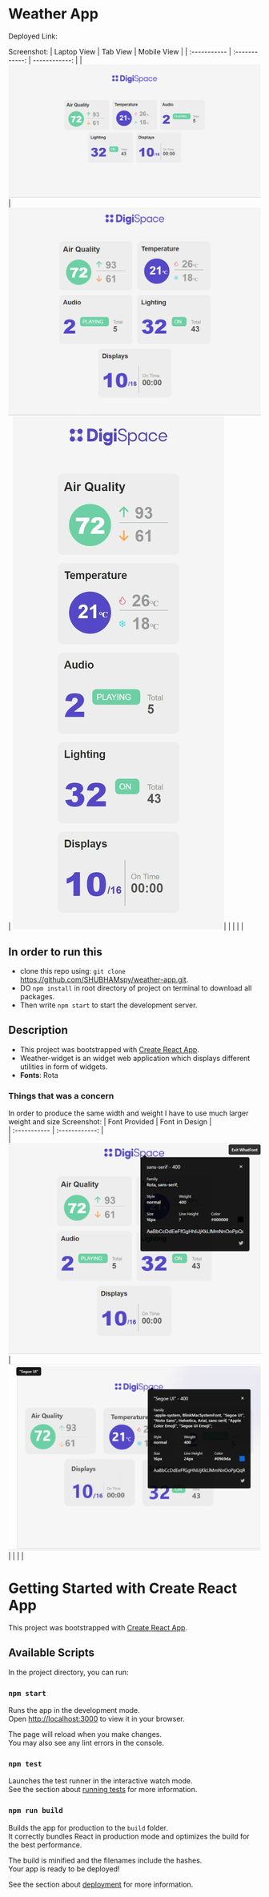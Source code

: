 # Weather App
Deployed Link:


Screenshot: 
  | Laptop View                            | Tab View                           |  Mobile View                    |
  | :-----------                           | :------------:                     |  ------------:                  |
  | ![Laptop](./public/images/Laptop.png)  | ![Tab](./public/images/Tablet.png) | ![](./public/images/Mobile.jpeg)|
  |                                        |                                    |                                 |


## In order to run this
- clone this repo using: `git clone` https://github.com/SHUBHAMspy/weather-app.git.
- DO `npm install` in root directory of project on terminal to download all packages.
- Then write `npm start` to start the development server.

## Description

- This project was bootstrapped with [Create React App](https://github.com/facebook/create-react-app).
- Weather-widget is an widget web application which displays different utilities in form of widgets.
- **Fonts**: Rota

### Things that was a concern
In order to produce the same width and weight I have to use much larger weight and size
Screenshot: 
  | Font Provided                          | Font in Design                       |  
  | :-----------                           | :------------:                       |  
  | ![Rota](./public/images/Rota.png)      | ![Segoe](./public/images/Segoe.png)  | 
  |                                        |                                      |                                 



# Getting Started with Create React App

This project was bootstrapped with [Create React App](https://github.com/facebook/create-react-app).

## Available Scripts

In the project directory, you can run:

### `npm start`

Runs the app in the development mode.\
Open [http://localhost:3000](http://localhost:3000) to view it in your browser.

The page will reload when you make changes.\
You may also see any lint errors in the console.

### `npm test`

Launches the test runner in the interactive watch mode.\
See the section about [running tests](https://facebook.github.io/create-react-app/docs/running-tests) for more information.

### `npm run build`

Builds the app for production to the `build` folder.\
It correctly bundles React in production mode and optimizes the build for the best performance.

The build is minified and the filenames include the hashes.\
Your app is ready to be deployed!

See the section about [deployment](https://facebook.github.io/create-react-app/docs/deployment) for more information.

